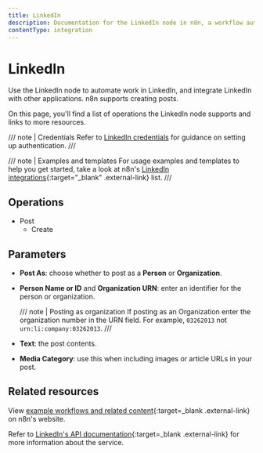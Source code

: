```yaml
---
title: LinkedIn
description: Documentation for the LinkedIn node in n8n, a workflow automation platform. Includes details of operations and configuration, and links to examples and credentials information.
contentType: integration
---
```


# LinkedIn

Use the LinkedIn node to automate work in LinkedIn, and integrate LinkedIn with other applications. n8n supports creating posts.

On this page, you'll find a list of operations the LinkedIn node supports and links to more resources.

/// note | Credentials
Refer to [LinkedIn credentials](/integrations/builtin/credentials/linkedIn/) for guidance on setting up authentication. 
///

/// note | Examples and templates
For usage examples and templates to help you get started, take a look at n8n's [LinkedIn integrations](https://n8n.io/integrations/linkedin/){:target="_blank" .external-link} list.
///

## Operations

* Post
    * Create

## Parameters

* **Post As**: choose whether to post as a **Person** or **Organization**.
* **Person Name or ID** and **Organization URN**: enter an identifier for the person or organization.

	/// note | Posting as organization
	If posting as an Organization enter the organization number in the URN field. For example, `03262013` not `urn:li:company:03262013`.
	///
	
* **Text**: the post contents.
* **Media Category**: use this when including images or article URLs in your post.

## Related resources

View [example workflows and related content](https://n8n.io/integrations/linkedin/){:target=_blank .external-link} on n8n's website.

Refer to [LinkedIn's API documentation](https://learn.microsoft.com/en-us/linkedin/){:target=_blank .external-link} for more information about the service.





